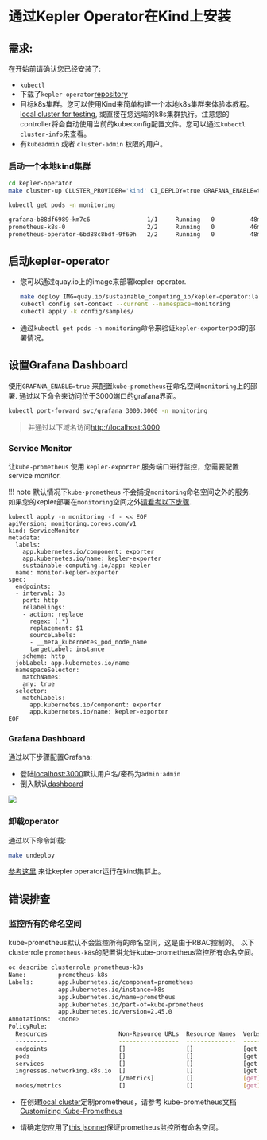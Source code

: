 # 通过Kepler Operator在Kind上安装

## 需求:

在开始前请确认您已经安装了:

- `kubectl`
- 下载了`kepler-operator`[repository](https://github.com/sustainable-computing-io/kepler-operator)  
- 目标k8s集群。您可以使用Kind来简单构建一个本地k8s集群来体验本教程。[local cluster for testing](#run-a-kind-cluster-locally), 或直接在您远端的k8s集群执行。注意您的controller将会自动使用当前的kubeconfig配置文件。您可以通过`kubectl cluster-info`来查看。
- 有`kubeadmin` 或者 `cluster-admin` 权限的用户。

### 启动一个本地kind集群

``` sh
cd kepler-operator
make cluster-up CLUSTER_PROVIDER='kind' CI_DEPLOY=true GRAFANA_ENABLE=true

kubectl get pods -n monitoring

grafana-b88df6989-km7c6                1/1     Running   0          48m
prometheus-k8s-0                       2/2     Running   0          46m
prometheus-operator-6bd88c8bdf-9f69h   2/2     Running   0          48m
```

## 启动kepler-operator
- 您可以通过quay.io上的image来部署kepler-operator.

    ```sh
    make deploy IMG=quay.io/sustainable_computing_io/kepler-operator:latest
    kubectl config set-context --current --namespace=monitoring
    kubectl apply -k config/samples/
    ```

- 通过`kubectl get pods -n monitoring`命令来验证`kepler-exporter`pod的部署情况。


## 设置Grafana Dashboard

使用`GRAFANA_ENABLE=true` 来配置`kube-prometheus`在命名空间`monitoring`上的部署.
通过以下命令来访问位于3000端口的grafana界面。

```sh
kubectl port-forward svc/grafana 3000:3000 -n monitoring
```

>并通过以下域名访问[http://localhost:3000](http://localhost:3000)

### Service Monitor

让`kube-prometheus` 使用 `kepler-exporter` 服务端口进行监控，您需要配置service monitor.

!!! note
    默认情况下`kube-prometheus` 不会捕捉`monitoring`命名空间之外的服务. 如果您的kepler部署在`monitoring`空间之外[请看考以下步骤](#scrape-all-namespaces).

```
kubectl apply -n monitoring -f - << EOF
apiVersion: monitoring.coreos.com/v1
kind: ServiceMonitor
metadata:
  labels:
    app.kubernetes.io/component: exporter
    app.kubernetes.io/name: kepler-exporter
    sustainable-computing.io/app: kepler
  name: monitor-kepler-exporter
spec:
  endpoints:
  - interval: 3s
    port: http
    relabelings:
    - action: replace
      regex: (.*)
      replacement: $1
      sourceLabels:
      - __meta_kubernetes_pod_node_name
      targetLabel: instance
    scheme: http
  jobLabel: app.kubernetes.io/name
  namespaceSelector:
    matchNames:
    any: true
  selector:
    matchLabels:
      app.kubernetes.io/component: exporter
      app.kubernetes.io/name: kepler-exporter
EOF
```

### Grafana Dashboard

通过以下步骤配置Grafana:

- 登陆[localhost:3000](http:localhost:3000)默认用户名/密码为`admin:admin`
- 倒入默认[dashboard](https://raw.githubusercontent.com/sustainable-computing-io/kepler/main/grafana-dashboards/Kepler-Exporter.json)

![](../fig/ocp_installation/kind_grafana.png)

### 卸载operator
通过以下命令卸载:
```sh
make undeploy
```

[参考这里](https://github.com/sustainable-computing-io/kepler-operator#getting-started) 来让kepler operator运行在kind集群上。

## 错误排查

### 监控所有的命名空间

kube-prometheus默认不会监控所有的命名空间，这是由于RBAC控制的。
以下clusterrole `prometheus-k8s`的配置讲允许kube-prometheus监控所有命名空间。

```sh
oc describe clusterrole prometheus-k8s
Name:         prometheus-k8s
Labels:       app.kubernetes.io/component=prometheus
              app.kubernetes.io/instance=k8s
              app.kubernetes.io/name=prometheus
              app.kubernetes.io/part-of=kube-prometheus
              app.kubernetes.io/version=2.45.0
Annotations:  <none>
PolicyRule:
  Resources                    Non-Resource URLs  Resource Names  Verbs
  ---------                    -----------------  --------------  -----
  endpoints                    []                 []              [get list watch]
  pods                         []                 []              [get list watch]
  services                     []                 []              [get list watch]
  ingresses.networking.k8s.io  []                 []              [get list watch]
                               [/metrics]         []              [get]
  nodes/metrics                []                 []              [get]

```

- 在创建[local cluster](#run-a-kind-cluster-locally)定制prometheus，请参考
kube-prometheus文档[Customizing Kube-Prometheus](https://github.com/prometheus-operator/kube-prometheus/blob/main/docs/customizing.md)

- 请确定您应用了[this jsonnet](https://github.com/prometheus-operator/kube-prometheus/blob/main/docs/customizations/monitoring-all-namespaces.md)保证prometheus监控所有命名空间。

